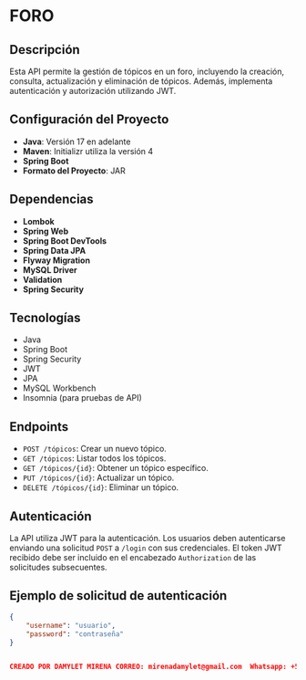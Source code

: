 # FORO 

## Descripción
Esta API permite la gestión de tópicos en un foro, incluyendo la creación, consulta, actualización y eliminación de tópicos. 
Además, implementa autenticación y autorización utilizando JWT.

## Configuración del Proyecto
- **Java**: Versión 17 en adelante
- **Maven**: Initializr utiliza la versión 4
- **Spring Boot**
- **Formato del Proyecto**: JAR

## Dependencias
- **Lombok**
- **Spring Web**
- **Spring Boot DevTools**
- **Spring Data JPA**
- **Flyway Migration**
- **MySQL Driver**
- **Validation**
- **Spring Security**

## Tecnologías
- Java
- Spring Boot
- Spring Security
- JWT
- JPA
- MySQL Workbench
- Insomnia (para pruebas de API)

## Endpoints
- `POST /tópicos`: Crear un nuevo tópico.
- `GET /tópicos`: Listar todos los tópicos.
- `GET /tópicos/{id}`: Obtener un tópico específico.
- `PUT /tópicos/{id}`: Actualizar un tópico.
- `DELETE /tópicos/{id}`: Eliminar un tópico.

## Autenticación
La API utiliza JWT para la autenticación. Los usuarios deben autenticarse enviando una solicitud `POST` a `/login` con sus credenciales. 
El token JWT recibido debe ser incluido en el encabezado `Authorization` de las solicitudes subsecuentes.

## Ejemplo de solicitud de autenticación
```json
{
    "username": "usuario",
    "password": "contraseña"
}


CREADO POR DAMYLET MIRENA CORREO: mirenadamylet@gmail.com  Whatsapp: +56988621333
